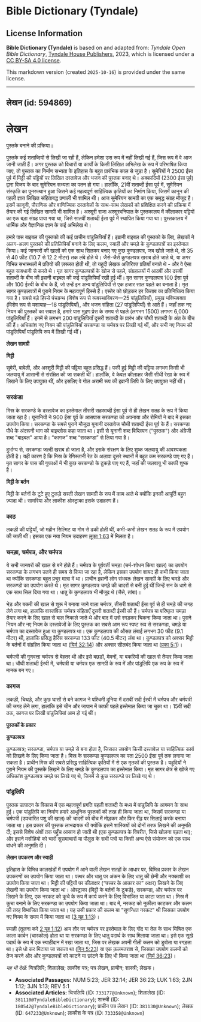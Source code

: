 # Bible Dictionary (Tyndale)

## License Information

**Bible Dictionary (Tyndale)** is based on and adapted from: _Tyndale Open Bible Dictionary_, [Tyndale House Publishers](https://tyndaleopenresources.com/), 2023, which is licensed under a [CC BY-SA 4.0 license](https://creativecommons.org/licenses/by-sa/4.0/legalcode.en).

This markdown version (created `2025-10-16`) is provided under the same license.



--------------------------------

## लेखन (id: 594869)

लेखन
====

पुस्तके बनाने की प्रक्रिया।

पुस्तके कई शताब्दियों से लिखी जा रही हैं, लेकिन हमेशा उस रूप में नहीं लिखी गई हैं, जिस रूप में वे आज जानी जाती हैं। अगर पुस्तक को विचारों या कार्यों के किसी लिखित अभिलेख के रूप में परिभाषित किया जाए, तो पुस्तक का निर्माण सभ्यता के इतिहास के बहुत प्रारंभिक काल से जुड़ा है। सुमेरियों ने 2500 ईसा पूर्व में मिट्टी की पट्टियों पर लिखित दस्तावेज़ और भजन की पुस्तक बनाए थे। अक्कादियों (2300 ईसा पूर्व) द्वारा विजय के बाद सुमेरियन सभ्यता का पतन हो गया। हालाँकि, 21वीं शताब्दी ईसा पूर्व में, सुमेरियन संस्कृति का पुनरुत्थान हुआ जिसने कई महत्वपूर्ण साहित्यिक कृतियों का निर्माण किया, जिसमें कानून की पहली ज्ञात लिखित संहिताबद्ध प्रणाली भी शामिल थी। आज सुमेरियन सामग्री का एक समृद्ध संग्रह मौजूद है। इसमें कानूनी, पौराणिक और वाणिज्यिक दस्तावेज़ों के साथ\-साथ लेखकों को प्रशिक्षित करने की प्रक्रिया में तैयार की गई लिखित सामग्री भी शामिल है। अश्शूरी राजा अश्शुरबनिपाल के पुस्तकालय में कीलाकार पट्टियों का एक बड़ा संग्रह पाया गया था, जिसे सातवीं शताब्दी ईसा पूर्व में स्थापित किया गया था। पुस्तकालय में धार्मिक और वैज्ञानिक ज्ञान के कई अभिलेख थे।

हमारे पास बाइबल की पुस्तको की कई प्राचीन पांडुलिपियाँ हैं। इब्रानी बाइबल की पुस्तको के लिए, लेखकों ने अलग\-अलग पुस्तको की प्रतिलिपियाँ बनाने के लिए कलम, स्याही और चमड़े के कुण्डलपत्रों का इस्तेमाल किया। कई जानवरों की खालों को एक साथ सिलकर बनाए गए कुछ कुण्डलपत्र, जब खोले जाते थे, तो 35 से 40 फ़ीट (10\.7 से 12\.2 मीटर) तक लंबे होते थे। जैसे\-जैसे कुण्डलपत्र खराब होते जाते थे, या अगर विभिन्न सभास्थलों में प्रतियों की ज़रूरत होती थी, तो यहूदी लेखक अतिरिक्त प्रतियाँ बनाते थे \- और वे ऐसा बहुत सावधानी से करते थे। मृत सागर कुण्डलपत्रों के खोज से पहले, संग्रहालयों में आठवीं और दसवीं शताब्दी के बीच की इब्रानी बाइबल की कई पांडुलिपियाँ रखी हुई थीं। मृत सागर कुण्डलपत्र 100 ईसा पूर्व और 100 ईस्वी के बीच के हैं, जो उन्हें इन अन्य पांडुलिपियों से एक हजार साल पहले का बनाता है। मृत सागर कुण्डलपत्रों में पुराने नियम के महत्वपूर्ण हिस्से हैं। एस्तेर को छोड़कर हर किताब का प्रतिनिधित्व किया गया है। सबसे बड़े हिस्से पंचग्रन्थ (विशेष रूप से व्यवस्थाविवरण—25 पांडुलिपियाँ), प्रमुख भविष्यवक्ता (विशेष रूप से यशायाह—18 पांडुलिपियाँ), और भजन संहिता (27 पांडुलिपियाँ) से आते हैं। जहाँ तक नए नियम की पुस्तकों का सवाल है, हमारे पास मुद्रण प्रेस के समय से पहले (लगभग 1500\) लगभग 6,000 पांडुलिपियाँ हैं। इनमें से लगभग 200 पांडुलिपियाँ दूसरी शताब्दी के प्रारंभ और चौथी शताब्दी के अंत के बीच की हैं। अधिकांश नए नियम की पांडुलिपियाँ सरकण्डा या चर्मपत्र पर लिखी गई थीं, और सभी नए नियम की पांडुलिपियाँ पांडुलिपि रूप में लिखी गई थीं।

**लेखन सामग्री**

**मिट्टी**

सुमेरी, बाबेली, और अश्शूरी मिट्टी की पट्टिया बहुत प्रसिद्ध हैं। पकी हुई मिट्टी की पट्टिया लगभग किसी भी जलवायु में आसानी से संरक्षित की जा सकती थीं। हालाँकि, वे केवल कीलाक्षर जैसी सीधी रेखा के रूप में लिखने के लिए उपयुक्त थीं, और इसलिए वे गोल अरामी रूप की इब्रानी लिपि के लिए उपयुक्त नहीं थीं।

### सरकंडा

मिस्र के सरकण्डे के दस्तावेज का इस्तेमाल तीसरी सहस्राब्दी ईसा पूर्व से ही लेखन सतह के रूप में किया जाता रहा है। यूनानियों ने 900 ईसा पूर्व के आसपास सरकण्डा को अपनाया और रोमियों ने बाद में इसका उपयोग किया। सरकण्डा के सबसे पुराने मौजूदा यूनानी दस्तावेज चौथी शताब्दी ईसा पूर्व के हैं। सरकण्डा पौधे के अंदरूनी भाग को बाइब्लोस कहा जाता था। इसी से यूनानी शब्द बिब्लियन ("पुस्तक") और अंग्रेजी शब्द "बाइबल" आया है। “कागज” शब्द “सरकण्डा” से लिया गया है।

दुर्भाग्य से, सरकण्डा जल्दी खराब हो जाता है, और इसके संरक्षण के लिए शुष्क जलवायु की आवश्यकता होती है। यही कारण है कि मिस्र के रेगिस्तानी रेत के अलावा दूसरे स्थानों में बहुत कम सरकण्डे पाए गए हैं। मृत सागर के पास की गुफाओं में भी कुछ सरकण्डो के टुकड़े पाए गए हैं, जहाँ की जलवायु भी काफी शुष्क है।

**मिट्टी के बर्तन**

मिट्टी के बर्तनों के टूटे हुए टुकड़े सस्ती लेखन सामग्री के रूप में काम आते थे क्योंकि इनकी आपूर्ति बहुत ज़्यादा थी। सामरिया और लाकीश ओस्ट्राका इसके उदाहरण हैं।

### काठ

लकड़ी की पट्टियाँ, जो महीन सिल्मिट या मोम से ढकी होती थीं, कभी\-कभी लेखन सतह के रूप में उपयोग की जाती थीं। इसका एक नया नियम उदाहरण [लूका 1:63](https://ref.ly/Luke1:63) में मिलता है।

### चमड़ा, चर्मपत्र, और चर्मपत्र

ये सभी जानवरों की खाल से बने होते हैं। चर्मपत्र के पूर्ववर्ती चमड़ा (चर्म\-शोधन किया खाल) का उपयोग सरकण्डा के लगभग उतने ही समय से किया जा रहा है, लेकिन इसका उपयोग शायद ही कभी किया जाता था क्योंकि सरकण्डा बहुत प्रचुर मात्रा में था। प्राचीन इब्रानी लोग संभवतः लेखन सामग्री के लिए चमड़े और सरकण्डो का उपयोग करते थे। मृत सागर कुण्डलपत्र चमड़े की चादरों से बनी हुई थीं जिन्हें सन के धागे से एक साथ सिल दिया गया था। धातु के कुण्डलपत्र भी मौजूद थे (जैसे, तांबा)।

भेड़ और बकरी की खाल से शुरू में बनाया जाने वाला चर्मपत्र, तीसरी शताब्दी ईसा पूर्व से ही चमड़े की जगह लेने लगा था, हालांकि वास्तविक चर्मपत्र संहिताएँ दूसरी शताब्दी ईस्वी की हैं। चर्मपत्र या परिष्कृत चमड़ा तैयार करने के लिए खाल से बाल निकाले जाते थे और बाद में उसे रगड़कर चिकना किया जाता था। पुराने नियम और नए नियम के दस्तावेजों के लिए पुस्तक का सबसे आम रूप स्पष्ट रूप से सरकण्डा, चमड़े या चर्मपत्र का दस्तावेज हुआ या कुण्डलपत्र था। एक कुण्डलपत्र की औसत लंबाई लगभग 30 फीट (9\.1 मीटर) थी, हालांकि प्रसिद्ध हैरिस सरकण्डा 133 फीट (40\.5 मीटर) लंबा था। कुण्डलपत्र को अक्सर मिट्टी के बर्तनों में संग्रहित किया जाता था ([यिर्म 32:14](https://ref.ly/Jer32:14)) और अक्सर सीलबंद किया जाता था ([प्रका 5:1](https://ref.ly/Rev5:1))।

चर्मपत्री की गुणवत्ता चर्मपत्र से बेहतर थी और इसे बछड़ों, मेमनों, या बकरियों की खाल से तैयार किया जाता था। चौथी शताब्दी ईस्वी में, चर्मपत्री या चर्मपत्र एक सामग्री के रूप में और पांडुलिपि एक रूप के रूप में मानक बन गए।

### कागज

लकड़ी, चिथड़े, और कुछ घासों से बने कागज ने पश्चिमी दुनिया में दसवीं सदी ईस्वी में चर्मपत्र और चर्मपत्री की जगह लेने लगा, हालांकि इसे चीन और जापान में काफी पहले इस्तेमाल किया जा चुका था। 15वीं सदी तक, कागज पर लिखी पांडुलिपियां आम हो गई थीं।

**पुस्तकों के प्रकार**

**कुण्डलपत्र**

कुण्डलपत्र; सरकण्डा, चर्मपत्र या चमड़े से बना होता है, जिसका उपयोग किसी दस्तावेज़ या साहित्यिक कार्य को लिखने के लिए किया जाता है। मिस्र के सरकण्डा कुण्डलपत्र का पता 2500 ईसा पूर्व तक लगाया जा सकता है। प्राचीन मिस्र की सबसे प्रसिद्ध साहित्यिक कृतियों में से एक मृतकों की पुस्तक है। यहूदियों ने पुराने नियम की पुस्तकें लिखने के लिए चमड़े के कुण्डलपत्र का इस्तेमाल किया। मृत सागर क्षेत्र से खोजे गए अधिकांश कुण्डलपत्र चमड़े पर लिखे गए थे, जिनमें से कुछ सरकण्डे पर लिखे गए थे।

### पांडुलिपि

पुस्तक उत्पादन के विकास में एक महत्वपूर्ण प्रगति पहली शताब्दी के मध्य में पांडुलिपि के आगमन के साथ हुई। एक पांडुलिपि का निर्माण हमारे आधुनिक पुस्तकों की तरह ही किया जाता था, जिसमें सरकण्डा या चर्मपत्री (उपचारित पशु की खाल) की चादरों को बीच में मोड़कर और फिर रीढ़ पर सिलाई करके बनाया जाता था। इस प्रकार की पुस्तक लाभदायक थी क्योंकि इसने शास्त्रियों को दोनों तरफ लिखने की अनुमति दी; इससे विशेष अंशों तक पहुँच आसान हो जाती थी (एक कुण्डलपत्र के विपरीत, जिसे खोलना पड़ता था); और इसने मसीहियो को चारों सुसमाचारों या पौलुस के सभी पत्रों या किसी अन्य ऐसे संयोजन को एक साथ बांधने की अनुमति दी।

**लेखन उपकरण और स्याही**

इतिहास के विभिन्न कालखंडों में उपयोग में आने वाली लेखन सतहों के आधार पर, विभिन्न प्रकार के लेखन उपकरणों का उपयोग किया जाता था। पत्थर और धातु पर अंकन के लिए धातु की छेनी और नक्काशी का उपयोग किया जाता था। मिट्टी की पट्टियों पर कीलाक्षर (“पच्चर के आकार का” अक्षर) लिखने के लिए लेखनी का उपयोग किया जाता था। ओस्ट्राका (मिट्टी के बर्तनों के टुकड़े), सरकण्डा, और चर्मपत्र पर लिखने के लिए, एक नरकट को कूचे के रूप में कार्य करने के लिए विभाजित या काटा जाता था। मिस्र में कूचा बनाने के लिए सरकण्डा का उपयोग किया जाता था। बाद में, नरकट को नुकीला काटकर और कलम की तरह विभाजित किया जाता था। यह उसी प्रकार की कलम या "सुगन्धित नरकट" थी जिसका उपयोग नए नियम के समय में किया जाता था ([3 यूह 1:13](https://ref.ly/3John1:13))।

स्याही (तुलना करे [2 यूह 1:12](https://ref.ly/2John1:12)) आम तौर पर चर्मपत्र पर इस्तेमाल के लिए गोंद या तेल के साथ मिश्रित एक काला कार्बन (चारकोल) होता था या सरकण्डा के लिए धातु पदार्थ के साथ मिलाया जाता था। इसे एक सूखे पदार्थ के रूप में एक स्याहीदान में रखा जाता था, जिस पर लेखक अपनी गीली कलम को डुबोता या रगड़ता था। इसे धो कर मिटाया जा सकता था ([गिन 5:23](https://ref.ly/Num5:23)) या एक क़लमतराश से, जिसका उपयोग कलमों को तेज करने और और कुण्डलपत्रों को काटने या छांटने के लिए भी किया जाता था ([यिर्म 36:23](https://ref.ly/Jer36:23))।

*यह भी देखें:* चित्रलिपि; शिलालेख; लाकीश पत्र; पत्र लेखन, प्राचीन; शास्त्री; लेखक।

* **Associated Passages:** NUM 5:23; JER 32:14; JER 36:23; LUK 1:63; 2JN 1:12; 3JN 1:13; REV 5:1
* **Associated Articles:** चित्रलिपि (ID: `733177@Unknown`); शिलालेख (ID: `381110@TyndaleBibleDictionary`); शास्त्री (ID: `180542@TyndaleBibleDictionary`); प्राचीन पत्र लेखन (ID: `381130@Unknown`); लेखक (ID: `647233@Unknown`); लाकीश के पत्र (ID: `733358@Unknown`)

